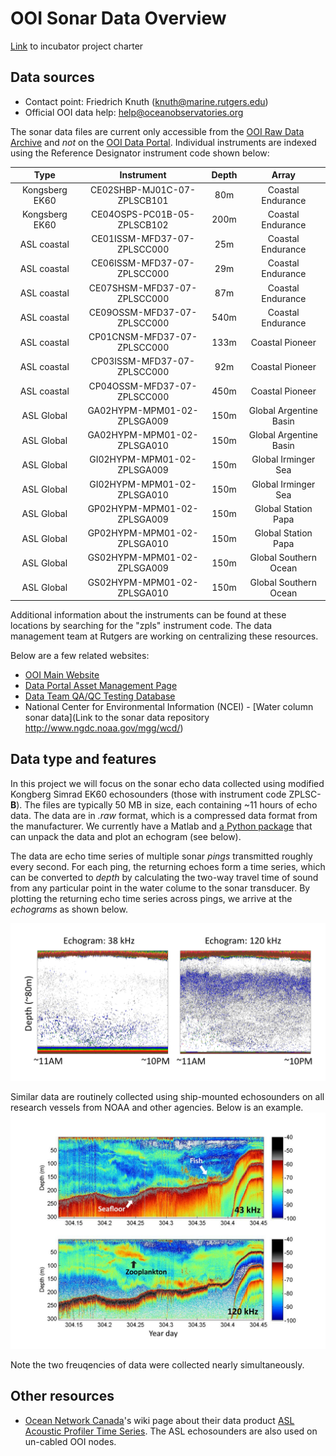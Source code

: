 # OOI Sonar Data Overview
[Link](https://github.com/uwescience/incubator2017/wiki/OOI-Sonar-for-Ecosystem-Monitoring) to incubator project charter

## Data sources
* Contact point: Friedrich Knuth (knuth@marine.rutgers.edu)
* Official OOI data help: help@oceanobservatories.org

The sonar data files are current only accessible from the [OOI Raw Data Archive](http://oceanobservatories.org/data/raw-data/) and _not_ on the [OOI Data Portal](http://oceanobservatories.org/data-portal/). Individual instruments are indexed using the Reference Designator instrument code shown below:

| Type | Instrument | Depth | Array |
|:----:|:---------------------------:|:-----:|:-----:|
|Kongsberg EK60|CE02SHBP-MJ01C-07-ZPLSCB101	|80m	| Coastal Endurance|
|Kongsberg EK60|CE04OSPS-PC01B-05-ZPLSCB102	|200m| Coastal Endurance|
|ASL coastal|CE01ISSM-MFD37-07-ZPLSCC000	|25m		|Coastal Endurance|
|ASL coastal|CE06ISSM-MFD37-07-ZPLSCC000	|29m		|Coastal Endurance|
|ASL coastal|CE07SHSM-MFD37-07-ZPLSCC000	|87m		|Coastal Endurance|
|ASL coastal|CE09OSSM-MFD37-07-ZPLSCC000	|540m	|Coastal Endurance|
|ASL coastal|CP01CNSM-MFD37-07-ZPLSCC000	|133m	|Coastal Pioneer|
|ASL coastal|CP03ISSM-MFD37-07-ZPLSCC000	|92m		|Coastal Pioneer|
|ASL coastal|CP04OSSM-MFD37-07-ZPLSCC000	|450m	|Coastal Pioneer|
|ASL Global|GA02HYPM-MPM01-02-ZPLSGA009	|150m	|Global Argentine Basin|
|ASL Global|GA02HYPM-MPM01-02-ZPLSGA010	|150m	|Global Argentine Basin|
|ASL Global|GI02HYPM-MPM01-02-ZPLSGA009	|150m	|Global Irminger Sea|
|ASL Global|GI02HYPM-MPM01-02-ZPLSGA010	|150m	|Global Irminger Sea|
|ASL Global|GP02HYPM-MPM01-02-ZPLSGA009	|150m	|Global Station Papa|
|ASL Global|GP02HYPM-MPM01-02-ZPLSGA010	|150m	|Global Station Papa|
|ASL Global|GS02HYPM-MPM01-02-ZPLSGA009	|150m	|Global Southern Ocean|
|ASL Global|GS02HYPM-MPM01-02-ZPLSGA010	|150m	|Global Southern Ocean|

Additional information about the instruments can be found at these locations by searching for the "zpls" instrument code. The data management team at Rutgers are working on centralizing these resources.

Below are a few related websites:

* [OOI Main Website](http://oceanobservatories.org/instruments/)
* [Data Portal Asset Management Page](https://ooinet.oceanobservatories.org/assets/management/)
* [Data Team QA/QC Testing Database](https://ooi.visualocean.net/instruments/all)
* National Center for Environmental Information (NCEI) - [Water column sonar data](Link to the sonar data repository http://www.ngdc.noaa.gov/mgg/wcd/)

## Data type and features
In this project we will focus on the sonar echo data collected using modified Kongberg Simrad EK60 echosounders (those with instrument code ZPLSC-**B**). The files are typically 50 MB in size, each containing ~11 hours of echo data. The data are in _.raw_ format, which is a compressed data format from the manufacturer. We currently have a Matlab and [a Python package](https://github.com/oceanobservatories/mi-instrument/tree/master/mi/instrument/kut/ek60/ooicore) that can unpack the data and plot an echogram (see below).

The data are echo time series of multiple sonar _pings_ transmitted roughly every second. For each ping, the returning echoes form a time series, which can be converted to _depth_ by calculating the two-way travel time of sound from any particular point in the water colume to the sonar transducer. By plotting the returning echo time series across pings, we arrive at the _echograms_ as shown below.

![Exemplary OOI echogram at 38 and 120 kHz.](./img/ooi_echogram_example.png)

Similar data are routinely collected using ship-mounted echosounders on all research vessels from NOAA and other agencies. Below is an example.
![Exemplary OOI echogram at 38 and 120 kHz.](./img/ship_echogram_example.png)

Note the two freuqencies of data were collected nearly simultaneously.


## Other resources
* [Ocean Network Canada](www.oceannetworks.ca/)'s wiki page about their data product [ASL Acoustic Profiler Time Series](https://wiki.oceannetworks.ca/display/DP/24). The ASL echosounders are also used on un-cabled OOI nodes.

